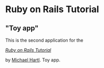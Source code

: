 # Ruby on Rails Tutorial



## "Toy app"



This is the second application for the

[*Ruby on Rails Tutorial*](https://www.railstutorial.org/)

by [Michael Hartl](https://www.michaelhartl.com/). Toy app.